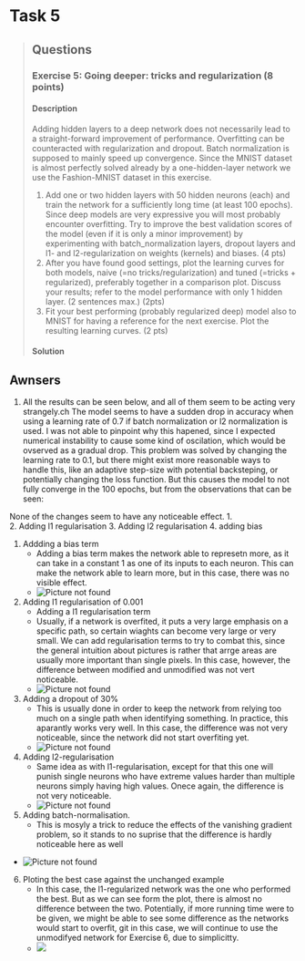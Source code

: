 # Task 5
>## Questions
>### Exercise 5: Going deeper: tricks and regularization (8 points)
>
>#### Description
>
>Adding hidden layers to a deep network does not necessarily lead to a straight-forward improvement of performance. Overfitting can be counteracted with regularization and dropout. Batch normalization is supposed to mainly speed up convergence. Since the MNIST dataset is almost perfectly solved already by a one-hidden-layer network we use the Fashion-MNIST dataset in this exercise.
>
>1. Add one or two hidden layers with 50 hidden neurons (each) and train the network for a sufficiently long time (at least 100 epochs). Since deep models are very expressive you will most probably encounter overfitting. Try to improve the best validation scores of the model (even if it is only a minor improvement) by experimenting with batch_normalization layers, dropout layers and l1- and l2-regularization on weights (kernels) and biases. (4 pts)
>2. After you have found good settings, plot the learning curves for both models, naive (=no tricks/regularization) and tuned (=tricks + regularized), preferably together in a comparison plot. Discuss your results; refer to the model performance with only 1 hidden layer. (2 sentences max.) (2pts)
>3. Fit your best performing (probably regularized deep) model also to MNIST for having a reference for the next exercise. Plot the resulting learning curves. (2 pts)
>
>#### Solution

## Awnsers 

1. All the results can be seen below, and all of them seem to be acting very strangely.ch The model seems to have a sudden drop in accuracy when using a learning rate of 0.7 if batch normalization or l2 normalization is used. I was not able to pinpoint why this hapened, since I expected numerical instability to cause some kind of oscilation, which would be ovserved as a gradual drop. This problem was solved by changing the learning rate to 0.1, but there might exist more reasonable ways to handle this, like an adaptive step-size with potential backsteping, or potentially changing the loss function. But this causes the model to not fully converge in the 100 epochs, but from the observations that can be seen: 

None of the changes seem to have any noticeable effect.
   1.  
   2. Adding l1 regularisation 
   3. Adding l2 regularisation 
   4. adding bias


1. Addding a bias term
   * Adding a bias term makes the network able to represetn more, as it can take in a constant 1 as one of its inputs to each neuron. This can make the network able to learn more, but in this case, there was no visible effect. 
   * ![Picture not found](https://raw.githubusercontent.com/jornbh/courses_exchange/master/Neural_networks/Ovinger/miniproject_1/Awnsers/Plots_and_pictures/Exercise_5/Task_5_1_case%3A_%7B%7Chas_bias%7C%3A_True%7D_epochs%3A_100.png)
2. Adding l1 regularisation of 0.001 
   * Adding a l1 regularisation term 
   * Usually, if a network is overfited, it puts a very large emphasis on a specific path, so certain wiaghts can become very large or very small. We can add regularisation terms to try to combat this, since the general intuition about pictures is rather that arrge areas are usually more important than single pixels. In this case, however, the difference between modified and unmodified was not vert noticeable. 
   * ![Picture not found](https://raw.githubusercontent.com/jornbh/courses_exchange/master/Neural_networks/Ovinger/miniproject_1/Awnsers/Plots_and_pictures/Exercise_5/Task_5_1_case%3A_%7B%7Cl1_regularisation%7C%3A_0.001%7D_epochs%3A_100.png) 
3. Adding a dropout of 30%
   * This is usually done in order to keep the network from relying too much on a single path when identifying something. In practice, this aparantly works very well. In this case, the difference was not very noticeable, since the network did not start overfiting yet. 
   * ![Picture not found](https://raw.githubusercontent.com/jornbh/courses_exchange/master/Neural_networks/Ovinger/miniproject_1/Awnsers/Plots_and_pictures/Exercise_5/Task_5_1_case%3A_%7B%7Cdropout_rate%7C%3A_0.3%7D_epochs%3A_100.png          )
4. Adding l2-regularisation
   * Same idea as with l1-regularisation, except for that this one will punish single neurons who have extreme values harder than multiple neurons simply having high values. Onece again, the difference is not very noticeable. 
   * ![Picture not found](https://raw.githubusercontent.com/jornbh/courses_exchange/master/Neural_networks/Ovinger/miniproject_1/Awnsers/Plots_and_pictures/Exercise_5/Task_5_1_case%3A_%7B%7Cl2_reguarisation%7C%3A_0.001%7D_epochs%3A_100.png)
5. Adding batch-normalisation. 
   * This is mosyly a trick to reduce the effects of the vanishing gradient problem, so it stands to no suprise that the difference is hardly noticeable here as well
* ![Picture not found](https://raw.githubusercontent.com/jornbh/courses_exchange/master/Neural_networks/Ovinger/miniproject_1/Awnsers/Plots_and_pictures/Exercise_5/Task_5_1_case%3A_%7B%7Cis_batch_normalized%7C%3A_True%7D_epochs%3A_101.png)

6. Ploting the best case against the unchanged example 
   * In this case, the l1-regularized network was the one who performed the best. But as we can see form the plot, there is almost no difference between the two. Potentially, if more running time were to be given, we might be able to see some difference as the networks would start to overfit, git in this case, we will continue to use the unmodifyed network for Exercise 6, due to simplicitty. 
   * ![](https://raw.githubusercontent.com/jornbh/courses_exchange/master/Neural_networks/Ovinger/miniproject_1/Awnsers/Plots_and_pictures/Exercise_5/Task_5_2_no_movification_vs_%7B'l1_regularisation'%3A%200.001%7D_(Best_modification).png)
